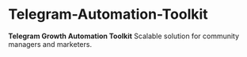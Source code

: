# Telegram-Automation-Toolkit
**Telegram Growth Automation Toolkit**   Scalable solution for community managers and marketers.
